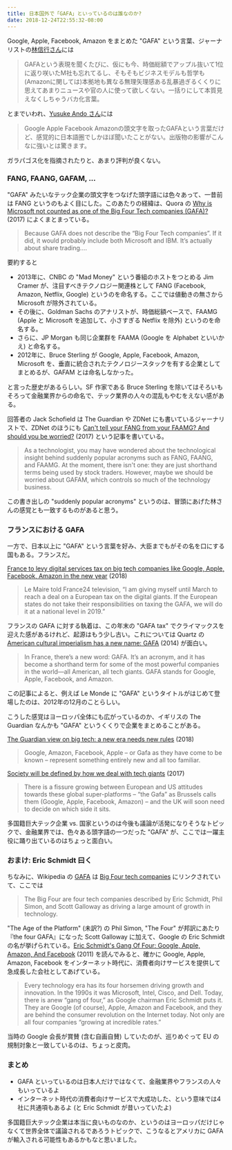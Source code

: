 ```yaml
---
title: 日本国外で「GAFA」といっているのは誰なのか?
date: 2018-12-24T22:55:32-08:00
---
```


Google, Apple, Facebook, Amazon をまとめた "GAFA" という言葉、ジャーナリストの[林信行さん](https://twitter.com/nobi/status/1075248734097702913)には

> GAFAという表現を聞くたびに、仮にも今、時価総額でアップル抜いて1位に返り咲いたM社も忘れてるし、そもそもビジネスモデルも哲学も(Amazonに関しては)本拠地も異なる無理矢理感ある乱暴過ぎるくくりに思えてあまりニュースや官の人に使って欲しくない。一括りにして本質見えなくしちゃうバカ化言葉。

とまでいわれ、[Yusuke Ando さん](https://twitter.com/yando/status/1077205207644135424)には

> Google Apple Facebook Amazonの頭文字を取ったGAFAという言葉だけど、感覚的に日本語圏でしかほぼ聞いたことがない。出版物の影響がこんなに強いとは驚きます。

ガラパゴス化を指摘されたりと、あまり評判が良くない。

### FANG, FAANG, GAFAM, ...

"GAFA" みたいなテック企業の頭文字をつなげた頭字語には色々あって、一昔前は FANG というのもよく目にした。このあたりの経緯は、Quora の [Why is Microsoft not counted as one of the Big Four Tech companies (GAFA)?](https://www.quora.com/Why-is-Microsoft-not-counted-as-one-of-the-Big-Four-Tech-companies-GAFA) (2017) によくまとまっている。

> Because GAFA does not describe the “Big Four Tech companies”. If it did, it would probably include both Microsoft and IBM. It’s actually about share trading….

要約すると

- 2013年に、CNBC の "Mad Money" という番組のホストをつとめる Jim Cramer が、注目すべきテクノロジー関連株として FANG (Facebook, Amazon, Netflix, Google) というのを命名する。ここでは値動きの無さから Microsoft が除外されている。
- その後に、Goldman Sachs のアナリストが、時価総額ベースで、FAAMG (Apple と Microsoft を追加して、小さすぎる Netflix を除外) というのを命名する。
- さらに、JP Morgan も同じ企業群を FAAMA (Google を Alphabet といいかえ) と命名する。
- 2012年に、Bruce Sterling が Google, Apple, Facebook, Amazon, Microsoft を、垂直に統合されたテクノロジースタックを有する企業としてまとめるが、GAFAM とは命名しなかった。

と言った歴史があるらしい。SF 作家である Bruce Sterling を除いてはそろいもそろって金融業界からの命名で、テック業界の人々の混乱もやむをえない感がある。

回答者の Jack Schofield は The Guardian や ZDNet にも書いているジャーナリストで、ZDNet のほうにも [Can't tell your FANG from your FAAMG? And should you be worried?](https://www.zdnet.com/article/cant-tell-your-fang-from-your-faamg-and-should-you-be-worried/) (2017) という記事を書いている。

> As a technologist, you may have wondered about the technological insight behind suddenly popular acronyms such as FANG, FAANG, and FAAMG. At the moment, there isn't one: they are just shorthand terms being used by stock traders. However, maybe we should be worried about GAFAM, which controls so much of the technology business.

この書き出しの "suddenly popular acronyms" というのは、冒頭にあげた林さんの感覚とも一致するものがあると思う。

### フランスにおける GAFA

一方で、日本以上に "GAFA" という言葉を好み、大臣までもがその名を口にする国もある。フランスだ。

[France to levy digital services tax on big tech companies like Google, Apple, Facebook, Amazon in the new year](https://hub.packtpub.com/france-to-levy-digital-services-tax-on-big-tech-companies-like-google-apple-facebook-amazon-in-the-new-year/) (2018)

> Le Maire told France24 television, “I am giving myself until March to reach a deal on a European tax on the digital giants. If the European states do not take their responsibilities on taxing the GAFA, we will do it at a national level in 2019.”

フランスの GAFA に対する執着は、この年末の "GAFA tax" でクライマックスを迎えた感があるけれど、起源はもう少し古い。これについては Quartz の [American cultural imperialism has a new name: GAFA](https://qz.com/303947/us-cultural-imperialism-has-a-new-name-gafa/) (2014) が面白い。

> In France, there’s a new word: GAFA. It’s an acronym, and it has become a shorthand term for some of the most powerful companies in the world—all American, all tech giants. GAFA stands for Google, Apple, Facebook, and Amazon.

この記事によると、例えば Le Monde に "GAFA" というタイトルがはじめて登場したのは、2012年の12月のことらしい。

こうした感覚はヨーロッパ全体にも広がっているのか、イギリスの The Guardian なんかも "GAFA" というくくりで企業をまとめることがある。

[The Guardian view on big tech: a new era needs new rules](https://www.theguardian.com/commentisfree/2018/mar/21/the-guardian-view-on-big-tech-a-new-era-needs-new-rules) (2018)

> Google, Amazon, Facebook, Apple – or Gafa as they have come to be known – represent something entirely new and all too familiar.

[Society will be defined by how we deal with tech giants](https://www.theguardian.com/commentisfree/2017/apr/01/brexit-britain-respond-tech-giants-civic-role-google-apple-facebook-amazon-eu) (2017)

> There is a fissure growing between European and US attitudes towards these global super-platforms – “the Gafa” as Brussels calls them (Google, Apple, Facebook, Amazon) – and the UK will soon need to decide on which side it sits.

多国籍巨大テック企業 vs. 国家というのは今後も議論が活発になりそうなトピックで、金融業界では、色々ある頭字語の一つだった "GAFA" が、ここでは一躍主役に踊り出ているのはちょっと面白い。

### おまけ: Eric Schmidt 曰く

ちなみに、Wikipedia の [GAFA](https://en.wikipedia.org/wiki/Gafa) は [Big Four tech companies](https://en.wikipedia.org/wiki/Big_Four_tech_companies) にリンクされていて、ここでは

> The Big Four are four tech companies described by Eric Schmidt, Phil Simon, and Scott Galloway as driving a large amount of growth in technology.

"The Age of the Platform" (未訳?) の Phil Simon, "The Four" が邦訳にあたり『the four GAFA』になった Scott Galloway に加えて、Google の Eric Schmidt の名が挙げられている。[Eric Schmidt's Gang Of Four: Google, Apple, Amazon, And Facebook](https://techcrunch.com/2011/05/31/schmidt-gang-four-google-apple-amazon-facebook/) (2011) を読んでみると、確かに Google, Apple, Amazon, Facebook をインターネット時代に、消費者向けサービスを提供して急成長した会社としてあげている。

> Every technology era has its four horsemen driving growth and innovation. In the 1990s it was Microsoft, Intel, Cisco, and Dell. Today, there is anew “gang of four,” as Google chairman Eric Schmidt puts it. They are Google (of course), Apple, Amazon and Facebook, and they are behind the consumer revolution on the Internet today. Not only are all four companies “growing at incredible rates.”

当時の Google 会長が賞賛 (含む自画自賛) していたのが、巡りめぐって EU の規制対象と一致しているのは、ちょっと皮肉。

### まとめ

- GAFA といっているのは日本人だけではなくて、金融業界やフランスの人々もいっているよ
- インターネット時代の消費者向けサービスで大成功した、という意味では4社に共通項もあるよ (と Eric Schmidt が昔いっていたよ)

多国籍巨大テック企業は本当に良いものなのか、というのはヨーロッパだけじゃなくて世界全体で議論されるであろうトピックで、こうなるとアメリカに GAFA が輸入される可能性もあるかもなと思いました。

